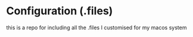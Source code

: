 # Configuration (.files)
this is a repo for including all the .files I customised for my macos system
